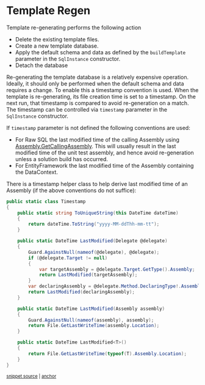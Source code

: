 <!--
GENERATED FILE - DO NOT EDIT
This file was generated by [MarkdownSnippets](https://github.com/SimonCropp/MarkdownSnippets).
Source File: /pages/mdsource/template-regen.source.md
To change this file edit the source file and then run MarkdownSnippets.
-->

# Template Regen

Template re-generating performs the following action

 * Delete the existing template files.
 * Create a new template database.
 * Apply the default schema and data as defined by the `buildTemplate` parameter in the `SqlInstance` constructor.
 * Detach the database

Re-generating the template database is a relatively expensive operation. Ideally, it should only be performed when the default schema and data requires a change. To enable this a timestamp convention is used. When the template is re-generating, its file creation time is set to a timestamp. On the next run, that timestamp is compared to avoid re-generation on a match. The timestamp can be controlled via `timestamp` parameter in the `SqlInstance` constructor.

If `timestamp` parameter is not defined the following conventions are used:

 * For Raw SQL the last modified time of the calling Assembly using [Assembly.GetCallingAssembly](https://docs.microsoft.com/en-us/dotnet/api/system.reflection.assembly.getcallingassembly). This will usually result in the last modified time of the unit test assembly, and hence avoid re-generation unless a solution build has occurred.
 * For EntityFramework the last modified time of the Assembly containing the DataContext.

There is a timestamp helper class to help derive last modified time of an Assembly (if the above conventions do not suffice):

<!-- snippet: Timestamp -->
<a id='snippet-timestamp'></a>
```cs
public static class Timestamp
{
    public static string ToUniqueString(this DateTime dateTime)
    {
        return dateTime.ToString("yyyy-MM-ddThh-mm-tt");
    }

    public static DateTime LastModified(Delegate @delegate)
    {
        Guard.AgainstNull(nameof(@delegate), @delegate);
        if (@delegate.Target != null)
        {
            var targetAssembly = @delegate.Target.GetType().Assembly;
            return LastModified(targetAssembly);
        }
        var declaringAssembly = @delegate.Method.DeclaringType!.Assembly;
        return LastModified(declaringAssembly);
    }

    public static DateTime LastModified(Assembly assembly)
    {
        Guard.AgainstNull(nameof(assembly), assembly);
        return File.GetLastWriteTime(assembly.Location);
    }

    public static DateTime LastModified<T>()
    {
        return File.GetLastWriteTime(typeof(T).Assembly.Location);
    }
}
```
<sup><a href='/src/LocalDb/Timestamp.cs#L11-L42' title='Snippet source file'>snippet source</a> | <a href='#snippet-timestamp' title='Start of snippet'>anchor</a></sup>
<!-- endSnippet -->
